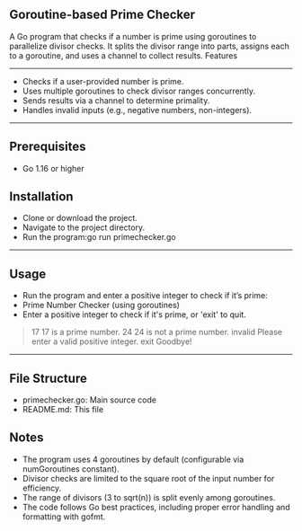 ## Goroutine-based Prime Checker
A Go program that checks if a number is prime using goroutines to parallelize divisor checks. It splits the divisor range into parts, assigns each to a goroutine, and uses a channel to collect results.
Features

---


- Checks if a user-provided number is prime.
- Uses multiple goroutines to check divisor ranges concurrently.
- Sends results via a channel to determine primality.
- Handles invalid inputs (e.g., negative numbers, non-integers).

---

## Prerequisites

- Go 1.16 or higher

## Installation

- Clone or download the project.
- Navigate to the project directory.
- Run the program:go run primechecker.go

---

## Usage
- Run the program and enter a positive integer to check if it’s prime:
- Prime Number Checker (using goroutines)
- Enter a positive integer to check if it's prime, or 'exit' to quit.
> 17
17 is a prime number.
> 24
24 is not a prime number.
> invalid
Please enter a valid positive integer.
> exit
Goodbye!

---


## File Structure

- primechecker.go: Main source code
- README.md: This file

## Notes

- The program uses 4 goroutines by default (configurable via numGoroutines constant).
- Divisor checks are limited to the square root of the input number for efficiency.
- The range of divisors (3 to sqrt(n)) is split evenly among goroutines.
- The code follows Go best practices, including proper error handling and formatting with gofmt.


